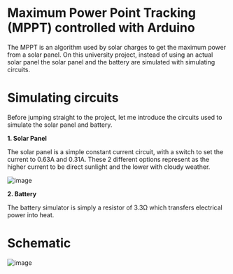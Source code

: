 # Maximum Power Point Tracking (MPPT) controlled with Arduino

The MPPT is an algorithm used by solar charges to get the maximum power from a solar panel. On this university project, instead of using an actual solar panel the solar panel and the battery are simulated with simulating circuits.

# Simulating circuits

Before jumping straight to the project, let me introduce the circuits used to simulate the solar panel and battery.

**1. Solar Panel**

The solar panel is a simple constant current circuit, with a switch to set the current to 0.63A and 0.31A. These 2 different options represent as the higher current to be direct sunlight and the lower with cloudy weather.

![image](https://github.com/user-attachments/assets/5a3ca451-1d27-4589-b5e0-fba4938d64a1)

**2. Battery**

The battery simulator is simply a resistor of 3.3Ω which transfers electrical power into heat.

# Schematic

![image](https://github.com/user-attachments/assets/ae9e2e98-6e04-41a9-ac68-e3fffebafc77)
